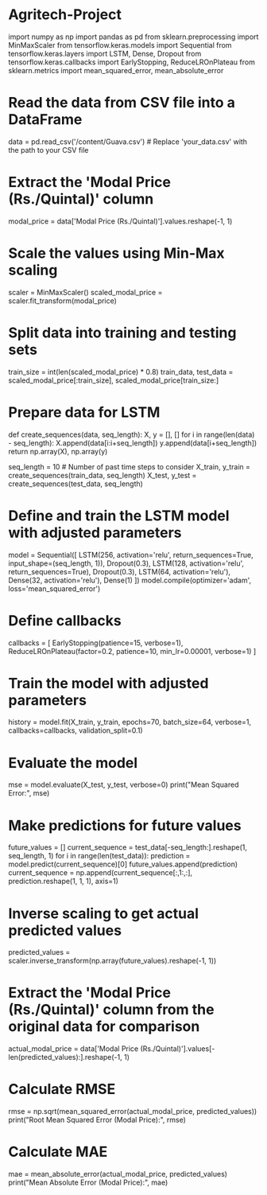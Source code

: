# Agritech-Project
import numpy as np
import pandas as pd
from sklearn.preprocessing import MinMaxScaler
from tensorflow.keras.models import Sequential
from tensorflow.keras.layers import LSTM, Dense, Dropout
from tensorflow.keras.callbacks import EarlyStopping, ReduceLROnPlateau
from sklearn.metrics import mean_squared_error, mean_absolute_error

# Read the data from CSV file into a DataFrame
data = pd.read_csv('/content/Guava.csv')  # Replace 'your_data.csv' with the path to your CSV file

# Extract the 'Modal Price (Rs./Quintal)' column
modal_price = data['Modal Price (Rs./Quintal)'].values.reshape(-1, 1)

# Scale the values using Min-Max scaling
scaler = MinMaxScaler()
scaled_modal_price = scaler.fit_transform(modal_price)

# Split data into training and testing sets
train_size = int(len(scaled_modal_price) * 0.8)
train_data, test_data = scaled_modal_price[:train_size], scaled_modal_price[train_size:]

# Prepare data for LSTM
def create_sequences(data, seq_length):
    X, y = [], []
    for i in range(len(data) - seq_length):
        X.append(data[i:i+seq_length])
        y.append(data[i+seq_length])
    return np.array(X), np.array(y)

seq_length = 10  # Number of past time steps to consider
X_train, y_train = create_sequences(train_data, seq_length)
X_test, y_test = create_sequences(test_data, seq_length)

# Define and train the LSTM model with adjusted parameters
model = Sequential([
    LSTM(256, activation='relu', return_sequences=True, input_shape=(seq_length, 1)),
    Dropout(0.3),
    LSTM(128, activation='relu', return_sequences=True),
    Dropout(0.3),
    LSTM(64, activation='relu'),
    Dense(32, activation='relu'),
    Dense(1)
])
model.compile(optimizer='adam', loss='mean_squared_error')

# Define callbacks
callbacks = [
    EarlyStopping(patience=15, verbose=1),
    ReduceLROnPlateau(factor=0.2, patience=10, min_lr=0.00001, verbose=1)
]

# Train the model with adjusted parameters
history = model.fit(X_train, y_train, epochs=70, batch_size=64, verbose=1, callbacks=callbacks, validation_split=0.1)

# Evaluate the model
mse = model.evaluate(X_test, y_test, verbose=0)
print("Mean Squared Error:", mse)

# Make predictions for future values
future_values = []
current_sequence = test_data[-seq_length:].reshape(1, seq_length, 1)
for i in range(len(test_data)):
    prediction = model.predict(current_sequence)[0]
    future_values.append(prediction)
    current_sequence = np.append(current_sequence[:,1:,:], prediction.reshape(1, 1, 1), axis=1)

# Inverse scaling to get actual predicted values
predicted_values = scaler.inverse_transform(np.array(future_values).reshape(-1, 1))

# Extract the 'Modal Price (Rs./Quintal)' column from the original data for comparison
actual_modal_price = data['Modal Price (Rs./Quintal)'].values[-len(predicted_values):].reshape(-1, 1)

# Calculate RMSE
rmse = np.sqrt(mean_squared_error(actual_modal_price, predicted_values))
print("Root Mean Squared Error (Modal Price):", rmse)

# Calculate MAE
mae = mean_absolute_error(actual_modal_price, predicted_values)
print("Mean Absolute Error (Modal Price):", mae)

